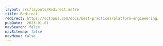 ```yaml
---
layout: src/layouts/Redirect.astro
title: Redirect
redirect: https://octopus.com/docs/best-practices/platform-engineering/managing-space-resources
pubDate:  2023-01-01
navSearch: false
navSitemap: false
navMenu: false
---
```

